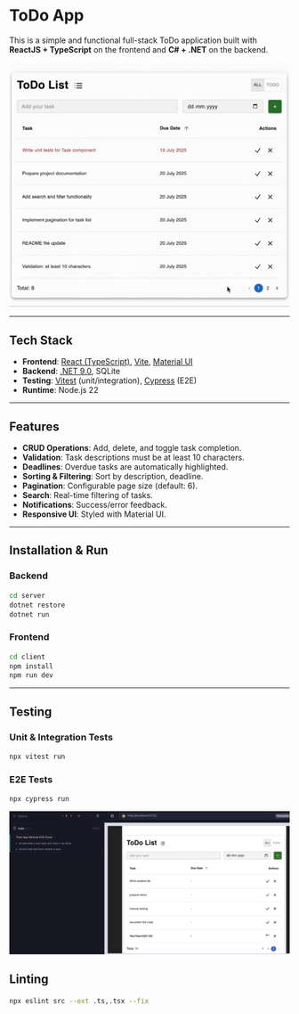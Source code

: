 # **ToDo App**

This is a simple and functional full-stack ToDo application built with **ReactJS + TypeScript** on the frontend and **C# + .NET** on the backend.

![Demo](./client/src/assets/demo/TodoDemo.gif)

---

## **Tech Stack**

- **Frontend**: [React (TypeScript)](https://react.dev/), [Vite](https://vitejs.dev/), [Material UI](https://mui.com/)
- **Backend**: [.NET 9.0](https://dotnet.microsoft.com/), SQLite
- **Testing**: [Vitest](https://vitest.dev/) (unit/integration), [Cypress](https://www.cypress.io/) (E2E)
- **Runtime**: Node.js 22

---

## **Features**

- **CRUD Operations**: Add, delete, and toggle task completion.
- **Validation**: Task descriptions must be at least 10 characters.
- **Deadlines**: Overdue tasks are automatically highlighted.
- **Sorting & Filtering**: Sort by description, deadline.
- **Pagination**: Configurable page size (default: 6).
- **Search**: Real-time filtering of tasks.
- **Notifications**: Success/error feedback.
- **Responsive UI**: Styled with Material UI.

---

## **Installation & Run**

### **Backend**

```bash
cd server
dotnet restore
dotnet run
```

### **Frontend**

```bash
cd client
npm install
npm run dev
```

---

## **Testing**

### **Unit & Integration Tests**

```bash
npx vitest run
```

### **E2E Tests**

```bash
npx cypress run
```

![Photo](./client/src/assets/demo/e2ePass.png)

## **Linting**

```bash
npx eslint src --ext .ts,.tsx --fix
```
